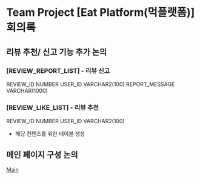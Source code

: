 # Team Project [Eat Platform(먹플랫폼)] 회의록

## 리뷰 추천/ 신고 기능 추가 논의

### [REVIEW_REPORT_LIST] - 리뷰 신고

REVIEW_ID NUMBER
USER_ID VARCHAR2(100)
REPORT_MESSAGE VARCHAR(1000)

### [REVIEW_LIKE_LIST] - 리뷰 추천

REVIEW_ID NUMBER
USER_ID VARCHAR2(100)

* 해당 컨텐츠를 위한 테이블 생성

## 메인 페이지 구성 논의

[Main](https://github.com/hsukim001/eatPlatform-springLegacy/tree/main/Case)
